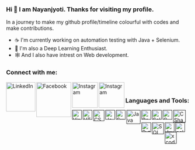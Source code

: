 ### Hi 👋 I am Nayanjyoti. Thanks for visiting my profile. 
In a journey to make my github profile/timeline colourful with codes and make contributions.

- ☕️ I'm currently working on automation testing with Java + Selenium. 
- 🤖 I'm also a Deep Learning Enthusiast.
- 🕸 And I also have intrest on Web development.


### Connect with me:

[<img align="left" alt="LinkedIn" width="80" src="https://github.com/melanieshi0120/melanieshi0120/blob/master/linkedin.ico" />](https://www.linkedin.com/in/nayanjyoti-rabha-2762561b3/)
[<img align="left" alt="Facebook" width="95" src="https://github.com/Git-Nayanjyoti/Nayanjyoti/blob/main/facebook-logo-png-744077.png" />]( https://www.facebook.com/nrabha3)
[<img align="left" alt="Instagram" width="70" src="https://github.com/Git-Nayanjyoti/Nayanjyoti/blob/main/163-1633614_instagram-logo-icon-social-media-icon-png-and.png" />]( https://www.instagram.com/__eyesland/)
[<img align="left" alt="Instagram" width="70" src="https://github.com/Git-Nayanjyoti/Nayanjyoti/blob/main/twitter-logo.jpg" />]( https://twitter.com/NayanjyotiRabh8)



<br>

### Languages and Tools:

[<img align = "left" alt = "Visual Studio Code" width = "26px" src = "https://github.com/Git-Nayanjyoti/Nayanjyoti/blob/main/tools/VScode.png"/>]()
[<img align = "left" alt = "HTML5" width = "26px" src = "https://github.com/Git-Nayanjyoti/Nayanjyoti/blob/main/tools/HTML5_logo-700x700.png"/>]()
[<img align = "left" alt = "CSS3" width = "30px" src = "https://github.com/Git-Nayanjyoti/Nayanjyoti/blob/main/tools/css3-logo-png-transparent.png"/>]()
[<img align = "left" alt = "JavaScript" width = "26px" src = "https://github.com/Git-Nayanjyoti/Nayanjyoti/blob/main/tools/javascript-shield-logo-icon-2.png"/>]()
[<img align = "left" alt = "Swift" width = "26px" src = "https://github.com/Git-Nayanjyoti/Nayanjyoti/blob/main/tools/swift.png"/>]()
[<img align = "left" alt = "Java" width = "38px" src = "https://github.com/Git-Nayanjyoti/Nayanjyoti/blob/main/tools/java-4-logo.png"/>]()
[<img align = "left" alt = "Bootstrap" width = "26px" src = "https://github.com/Git-Nayanjyoti/Nayanjyoti/blob/main/tools/Bootstrap_logo.svg.png"/>]()
[<img align = "left" alt = "Selenium" width = "26px" src = "https://github.com/Git-Nayanjyoti/Nayanjyoti/blob/main/tools/selenium-logo.png"/>]()
[<img align = "left" alt = "C programming" width = "26px" src = "https://github.com/Git-Nayanjyoti/Nayanjyoti/blob/main/tools/C%20prog.png"/>]()
[<img align = "left" alt = "C Sharp" width = "34px" src = "https://github.com/Git-Nayanjyoti/Nayanjyoti/blob/main/tools/C%20sharp.png"/>]()
[<img align = "left" alt = "Python" width = "26px" src = "https://github.com/Git-Nayanjyoti/Nayanjyoti/blob/main/tools/python.png"/>]()
[<img align = "left" alt = "SQL" width = "32px" src = "https://github.com/Git-Nayanjyoti/Nayanjyoti/blob/main/tools/SQL.png"/>]()
[<img align = "left" alt = "Jupyter Notebook" width = "26px" src = "https://github.com/Git-Nayanjyoti/Nayanjyoti/blob/main/tools/Jupyter_logo.svg.png"/>]()
[<img align = "left" alt = "eclipse" width = "26px" src = "https://github.com/Git-Nayanjyoti/Nayanjyoti/blob/main/tools/eclipse-11-logo-svg-vector.svg"/>]()
[<img align = "left" alt = "xcode" width = "32px" src = "https://github.com/Git-Nayanjyoti/Nayanjyoti/blob/main/tools/xcode.png"/>]()

